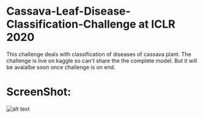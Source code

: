 # Cassava-Leaf-Disease-Classification-Challenge at ICLR 2020
This challenge deals with classification of diseases of cassava plant. The challenge is live on kaggle so can't share the the complete model. But it will be avaialbe soon once challenge is on end.

# ScreenShot:

![alt text](https://github.com/vineet22h/Cassava-Leaf-Disease-Classification-Challennge/blob/main/screenshot.png)
